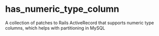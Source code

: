has_numeric_type_column
=======================

A collection of patches to Rails ActiveRecord that supports numeric type columns, which helps with partitioning in MySQL